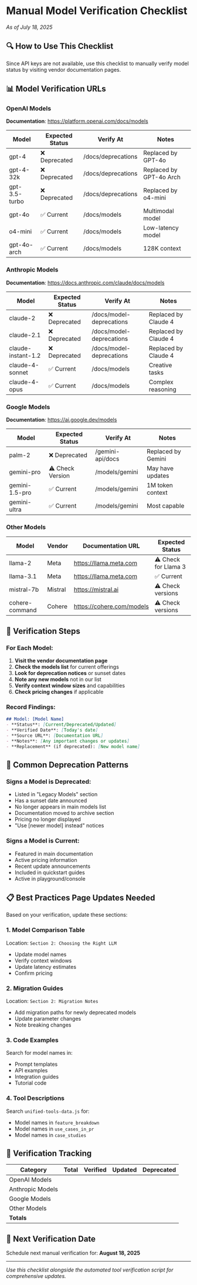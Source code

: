 # Manual Model Verification Checklist
*As of July 18, 2025*

## 🔍 How to Use This Checklist

Since API keys are not available, use this checklist to manually verify model status by visiting vendor documentation pages.

## 📊 Model Verification URLs

### OpenAI Models
**Documentation**: https://platform.openai.com/docs/models

| Model | Expected Status | Verify At | Notes |
|-------|----------------|-----------|-------|
| gpt-4 | ❌ Deprecated | /docs/deprecations | Replaced by GPT-4o |
| gpt-4-32k | ❌ Deprecated | /docs/deprecations | Replaced by GPT-4o Arch |
| gpt-3.5-turbo | ❌ Deprecated | /docs/deprecations | Replaced by o4-mini |
| gpt-4o | ✅ Current | /docs/models | Multimodal model |
| o4-mini | ✅ Current | /docs/models | Low-latency model |
| gpt-4o-arch | ✅ Current | /docs/models | 128K context |

### Anthropic Models
**Documentation**: https://docs.anthropic.com/claude/docs/models

| Model | Expected Status | Verify At | Notes |
|-------|----------------|-----------|-------|
| claude-2 | ❌ Deprecated | /docs/model-deprecations | Replaced by Claude 4 |
| claude-2.1 | ❌ Deprecated | /docs/model-deprecations | Replaced by Claude 4 |
| claude-instant-1.2 | ❌ Deprecated | /docs/model-deprecations | Replaced by Claude 4 |
| claude-4-sonnet | ✅ Current | /docs/models | Creative tasks |
| claude-4-opus | ✅ Current | /docs/models | Complex reasoning |

### Google Models
**Documentation**: https://ai.google.dev/models

| Model | Expected Status | Verify At | Notes |
|-------|----------------|-----------|-------|
| palm-2 | ❌ Deprecated | /gemini-api/docs | Replaced by Gemini |
| gemini-pro | ⚠️ Check Version | /models/gemini | May have updates |
| gemini-1.5-pro | ✅ Current | /models/gemini | 1M token context |
| gemini-ultra | ✅ Current | /models/gemini | Most capable |

### Other Models
| Model | Vendor | Documentation URL | Expected Status |
|-------|--------|-------------------|-----------------|
| llama-2 | Meta | https://llama.meta.com | ⚠️ Check for Llama 3 |
| llama-3.1 | Meta | https://llama.meta.com | ✅ Current |
| mistral-7b | Mistral | https://mistral.ai | ⚠️ Check versions |
| cohere-command | Cohere | https://cohere.com/models | ⚠️ Check versions |

## 📝 Verification Steps

### For Each Model:
1. **Visit the vendor documentation page**
2. **Check the models list** for current offerings
3. **Look for deprecation notices** or sunset dates
4. **Note any new models** not in our list
5. **Verify context window sizes** and capabilities
6. **Check pricing changes** if applicable

### Record Findings:
```markdown
## Model: [Model Name]
- **Status**: [Current/Deprecated/Updated]
- **Verified Date**: [Today's date]
- **Source URL**: [Documentation URL]
- **Notes**: [Any important changes or updates]
- **Replacement** (if deprecated): [New model name]
```

## 🚨 Common Deprecation Patterns

### Signs a Model is Deprecated:
- Listed in "Legacy Models" section
- Has a sunset date announced
- No longer appears in main models list
- Documentation moved to archive section
- Pricing no longer displayed
- "Use [newer model] instead" notices

### Signs a Model is Current:
- Featured in main documentation
- Active pricing information
- Recent update announcements
- Included in quickstart guides
- Active in playground/console

## 📋 Best Practices Page Updates Needed

Based on your verification, update these sections:

### 1. Model Comparison Table
Location: `Section 2: Choosing the Right LLM`
- Update model names
- Verify context windows
- Update latency estimates
- Confirm pricing

### 2. Migration Guides
Location: `Section 2: Migration Notes`
- Add migration paths for newly deprecated models
- Update parameter changes
- Note breaking changes

### 3. Code Examples
Search for model names in:
- Prompt templates
- API examples
- Integration guides
- Tutorial code

### 4. Tool Descriptions
Search `unified-tools-data.js` for:
- Model names in `feature_breakdown`
- Model names in `use_cases_in_pr`
- Model names in `case_studies`

## 🔄 Verification Tracking

| Category | Total | Verified | Updated | Deprecated |
|----------|-------|----------|---------|------------|
| OpenAI Models | | | | |
| Anthropic Models | | | | |
| Google Models | | | | |
| Other Models | | | | |
| **Totals** | | | | |

## 📅 Next Verification Date

Schedule next manual verification for: **August 18, 2025**

---

*Use this checklist alongside the automated tool verification script for comprehensive updates.*